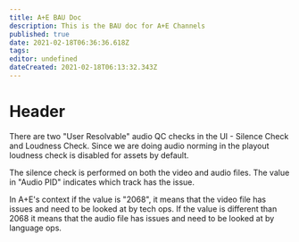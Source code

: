 ```yaml
---
title: A+E BAU Doc
description: This is the BAU doc for A+E Channels
published: true
date: 2021-02-18T06:36:36.618Z
tags: 
editor: undefined
dateCreated: 2021-02-18T06:13:32.343Z
---
```


# Header
There are two "User Resolvable" audio QC checks in the UI - Silence Check and Loudness Check. Since we are doing audio norming in the playout loudness check is disabled for assets by default.

The silence check is performed on both the video and audio files. The value in "Audio PID" indicates which track has the issue.

In A+E's context if the value is "2068", it means that the video file has issues and need to be looked at by tech ops. If the value is different than 2068 it means that the audio file has issues and need to be looked at by language ops.

